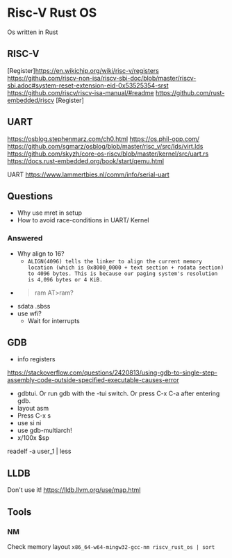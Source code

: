 # Risc-V Rust OS

Os written in Rust

## RISC-V

[Register]<https://en.wikichip.org/wiki/risc-v/registers>
<https://github.com/riscv-non-isa/riscv-sbi-doc/blob/master/riscv-sbi.adoc#system-reset-extension-eid-0x53525354-srst>
<https://github.com/riscv/riscv-isa-manual/#readme>
<https://github.com/rust-embedded/riscv>
[Register]

## UART

<https://osblog.stephenmarz.com/ch0.html>
<https://os.phil-opp.com/>
<https://github.com/sgmarz/osblog/blob/master/risc_v/src/lds/virt.lds>
<https://github.com/skyzh/core-os-riscv/blob/master/kernel/src/uart.rs>
<https://docs.rust-embedded.org/book/start/qemu.html>

UART
<https://www.lammertbies.nl/comm/info/serial-uart>

## Questions

- Why use mret in setup
- How to avoid race-conditions in UART/ Kernel

### Answered

- Why align to 16?
  - `ALIGN(4096) tells the linker to align the current memory location (which is
       0x8000_0000 + text section + rodata section) to 4096 bytes. This is because our paging
       system's resolution is 4,096 bytes or 4 KiB.`
- >ram AT>ram?
- sdata .sbss
- use wfi?
  - Wait for interrupts

## GDB

- info registers

<https://stackoverflow.com/questions/2420813/using-gdb-to-single-step-assembly-code-outside-specified-executable-causes-error>

- gdbtui. Or run gdb with the -tui switch. Or press C-x C-a after entering gdb.
- layout asm
- Press C-x s
- use si ni
- use gdb-multiarch!
- x/100x $sp

readelf -a user_1 | less

## LLDB

Don't use it!
<https://lldb.llvm.org/use/map.html>

## Tools

### NM

Check memory layout
```x86_64-w64-mingw32-gcc-nm riscv_rust_os | sort```
